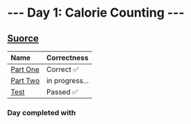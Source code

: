 # --- Day 1: Calorie Counting ---

## [Suorce](http://adventofcode.com/2023/day/1)

| Name                                                                                      | Correctness    |
| :---------------------------------------------------------------------------------------- | :------------- |
| [Part One](https://github.com/ssynowiec/AdventOfCode/blob/main/2023/Day%2001/part-one.js) | Correct ✅     |
| [Part Two](https://github.com/ssynowiec/AdventOfCode/blob/main/2023/Day%2001/part-two.js) | in progress... |
| [Test](https://github.com/ssynowiec/AdventOfCode/blob/main/2023/Day%2001/test.ts)         | Passed ✅      |

### Day completed with
